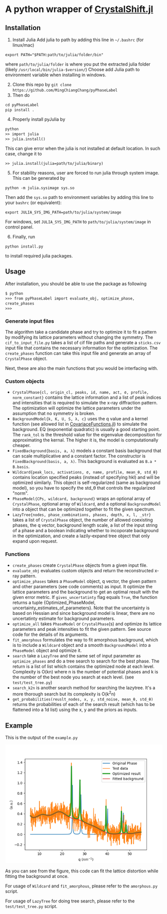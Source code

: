 # A python wrapper of [CrystalShift.jl](https://github.com/MingChiangChang/CrystalShift.jl)

## Installation 
1. Install Julia
Add julia to path by adding this line in `~/.bashrc` (for linux/mac)
```console
export PATH="$PATH:path/to/julia/folder/bin"
```
where `path/to/julia/folder` is where you put the extracted julia folder (likely `/usr/local/bin/julia-$version/`)
Choose add Julia path to environment variable when installing in windows.

2. Clone this repo by
`git clone https://github.com/MingChiangChang/pyPhaseLabel`
3. Then do
```console
cd pyPhaseLabel
pip install .
```
4. Properly install pyJulia by
```console
python
>> import julia
>> julia.install()
```
This can give error when the julia is not installed at default location. In such case, change it to
```console
>> julia.install(julia=path/to/julia/binary)
```
5. For stability reasons, user are forced to run julia through system image. This can be generated by
```console
python -m julia.sysimage sys.so
```
Then add the `sys.so` path to environment variables by adding this line to your `bashrc` (or equivalent):
```console
export JULIA_SYS_IMG_PATH=path/to/julia/system/image
```
For windows, set `JULIA_SYS_IMG_PATH` to `path/to/julia/system/image` in control panel.

6. Finally, run 
```console
python install.py
```
to install required julia packages.

## Usage
After installation, you should be able to use the package as following
```console
$ python
>>> from pyPhaseLabel import evaluate_obj, optimize_phase, create_phases
>>>
```
### Generate input files
The algorithm take a candidate phase and try to optimize it to fit a pattern by modifying its lattice parameters without changing the symmetry. The `cif_to_input_file.py` takes a list of cif file paths and generate a `sticks.csv` input file that contains the necessary information for the optimization. The `create_phases` function can take this input file and generate an array of `CrystalPhase` object.
 
Next, these are also the main functions that you would be interfacing with.

### Custom objects
- `CrystalPhase{cl, origin_cl, peaks, id, name, act, σ, profile, norm_constant}` contains the lattice information and a list of peak indices and intensities that is required to simulate the x-ray diffraction pattern. The optimization will optimize the lattice parameters under the assumption that no symmetry is broken.
- `BackgroundModel{k, K, U, S, λ, c}` uses the q value and a kernel function (see allowed list in [CovariaceFunctions.jl](https://github.com/SebastianAment/CovarianceFunctions.jl)) to simulate the background. EQ (exponential quadratic) is usually a good starting point. The `rank_tol` is the threshold value for the eigenvalue decomposition for approximating the kernal. The higher it is, the model is computationally cheaper.
- `FixedBackground{basis, a, λ}` models a constant basis background that can scale multiplicative and a constant factor. The constructor is `FixedBackground(basis, a, λ)`. This background is evaluated as `B.a * B.basis`.
- `Wildcard{peak_locs, activations, σ, name, profile, mean_θ, std_θ}` contains location specified peaks (instead of specifying hkl) and will be optimized similarly. This object is self-regularized (same as background model), so you have to specify the std_θ that controls the regularized "norm".
- `PhaseModel{CPs, wildcard, background}` wraps an optional array of `CrystalPhase`, optional array of `Wildcard`, and a optional `BackgroundModel` into a object that can be optimized together to fit the given spectrum.
- `LazyTree{nodes, phase_combinations, phases, depth, x, l, _str}` takes a list of `CrystalPhase` object, the number of allowed coexisting phases, the q vector, background length scale, a list of the input string of a phase and a boolean indicating whether to incoporate background in the optimization, and create a lazily-expand tree object that only expand upon request.


### Functions
- `create_phases` create `CrystalPhase` objects from a given input file.
- `evaluate_obj` evaluates custom objects and return the reconstructed x-ray pattern.
- `optimize_phases` takes a `PhaseModel` object, q vector, the given pattern and other parameters (see code comments) as input. It optimize the lattice parameters and the background to get an optimal result with the given error metric. If `gives_uncertatinty` flag equals `True`, the function returns a tuple {Optimized_PhaseModel, uncertainty_estimates_of_parameters}. Note that the uncertainty is based on Hessian and since background model is linear, there are no uncertatinty estimate for background parameters.
- `optimize_all` takes `PhaseModel` or `CrystalPhase`(s) and optimize its lattice parameters and peak intensities to fit the given pattern. See source code for the details of its arguments.
- `fit_amorphous` formulates the way to fit amorphous background, which is to include a `Wildcard` object and a smooth `BackgroundModel` into a `PhaseModel` object and optimize it.
- `search` take a `LazyTree` and the same set of input parameter as `optimize_phases` and do a tree search to search for the best phase. The return is a list of list which contains the optimized node at each level. Complexity is O(kn) where n is the number of potential phases and k is the number of the best node you search at each level. (see `test/test_tree.py`)
- `search_k2n` is another search method for searching the lazytree. It's a more thorough search but its complexity is O(k<sup>2</sup>n)
- `get_probabilities(reuslt_nodes, x, y, std_noise, mean_θ, std_θ)` returns the probabilities of each of the search result (which has to be flattened into a 1d list) using the x, y and the priors as inputs.


## Example
This is the output of the `example.py`

![Example](example.png)

As you can see from the figure, this code can fit the lattice distortion while fitting the background at once.

For usage of `Wildcard` and `fit_amorphous`, please refer to the `amorphous.py` script.

For usage of `LazyTree` for doing tree search, please refer to the `test/test_tree.py` script.
